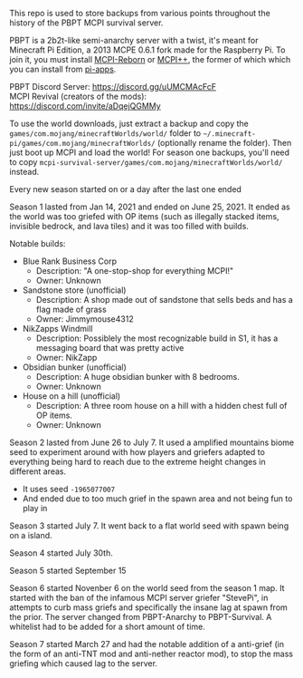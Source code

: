 This repo is used to store backups from various points throughout the history of the PBPT MCPI survival server.

PBPT is a 2b2t-like semi-anarchy server with a twist, it's meant for Minecraft Pi Edition, a 2013 MCPE 0.6.1 fork made for the Raspberry Pi. To join it, you must install [MCPI-Reborn](https://github.com/mcpi-revival/minecraft-pi-reborn) or [MCPI++](https://github.com/mobilegmYT/mcpi-reborn-extended), the former of which which you can install from [pi-apps](https://github.com/Botspot/pi-apps). 

PBPT Discord Server: https://discord.gg/uUMCMAcFcF  
MCPI Revival (creators of the mods): https://discord.com/invite/aDqejQGMMy

To use the world downloads, just extract a backup and copy the `games/com.mojang/minecraftWorlds/world/` folder to `~/.minecraft-pi/games/com.mojang/minecraftWorlds/` (optionally rename the folder). Then just boot up MCPI and load the world! For season one backups, you'll need to copy `mcpi-survival-server/games/com.mojang/minecraftWorlds/world/` instead.

Every new season started on or a day after the last one ended

Season 1 lasted from Jan 14, 2021 and ended on June 25, 2021. It ended as the world was too griefed with OP items (such as illegally stacked items, invisible bedrock, and lava tiles) and it was too filled with builds.

Notable builds:
- Blue Rank Business Corp
  - Description: "A one-stop-shop for everything MCPI!"
  - Owner: Unknown
- Sandstone store (unofficial)
  - Description: A shop made out of sandstone that sells beds and has a flag made of grass
  - Owner: Jimmymouse4312
- NikZapps Windmill
  - Description: Possiblely the most recognizable build in S1, it has a messaging board that was pretty active
  - Owner: NikZapp
- Obsidian bunker (unofficial)
  - Description: A huge obsidian bunker with 8 bedrooms.
  - Owner: Unknown
- House on a hill (unofficial)
  - Description: A three room house on a hill with a hidden chest full of OP items.
  - Owner: Unknown

Season 2 lasted from June 26 to July 7. It used a amplified mountains biome seed to experiment around with how players and griefers adapted to everything being hard to reach due to the extreme height changes in different areas.  
- It uses seed `-1965077007`
- And ended due to too much grief in the spawn area and not being fun to play in

Season 3 started July 7. It went back to a flat world seed with spawn being on a island. 

Season 4 started July 30th. 

Season 5 started September 15

Season 6 started Novenber 6 on the world seed from the season 1 map. It started with the ban of the infamous MCPI server griefer "StevePi", in attempts to curb mass griefs and specifically the insane lag at spawn from the prior. The server changed from PBPT-Anarchy to PBPT-Survival. A whitelist had to be added for a short amount of time. 

Season 7 started March 27 and had the notable addition of a anti-grief (in the form of an anti-TNT mod and anti-nether reactor mod), to stop the mass griefing which caused lag to the server. 


